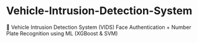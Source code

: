 # Vehicle-Intrusion-Detection-System
🚗 Vehicle Intrusion Detection System (VIDS)
Face Authentication + Number Plate Recognition using ML (XGBoost & SVM)
